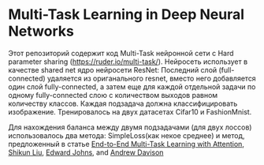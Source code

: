 # Multi-Task Learning in Deep Neural Networks

Этот репозиторий содержит код Multi-Task нейронной сети с Hard parameter sharing (https://ruder.io/multi-task/). 
Нейросеть использует в качестве shared net ядро нейросети ResNet:
Последний слой (full-connected) удаляется из ориганального resnet, вместо него добавляется один слой fully-connected, 
а затем еще для каждой отдельной задачи по одному fully-connected слою с количеством выходов равном количеству классов.
Каждая подзадача должна классифицировать изображение. Тренировалось на двух датасетах Cifar10 и FashionMnist.

Для нахождения баланса между двумя подзадачами (для двух лоссов) использовалось два метода: SimpleLoss(как некое среднее) и 
метод, предложенный в статье [End-to-End Multi-Task Learning with Attention](https://arxiv.org/abs/1803.10704), [Shikun Liu](http://shikun.io/), [Edward Johns](https://www.robot-learning.uk/), and [Andrew Davison](https://www.doc.ic.ac.uk/~ajd/)
